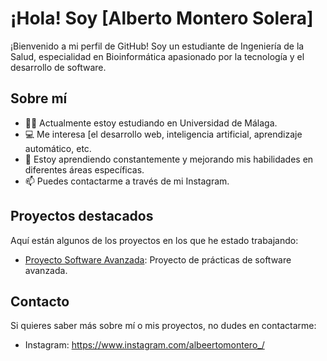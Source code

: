 # ¡Hola! Soy [Alberto Montero Solera]

¡Bienvenido a mi perfil de GitHub! Soy un estudiante de Ingeniería de la Salud, especialidad en Bioinformática apasionado por la tecnología y el desarrollo de software.

## Sobre mí

- 👨‍🎓 Actualmente estoy estudiando en Universidad de Málaga.
- 💻 Me interesa [el desarrollo web, inteligencia artificial, aprendizaje automático, etc.
- 🌱 Estoy aprendiendo constantemente y mejorando mis habilidades en diferentes áreas específicas.
- 📫 Puedes contactarme a través de mi Instagram.

## Proyectos destacados

Aquí están algunos de los proyectos en los que he estado trabajando:

- [Proyecto Software Avanzada](): Proyecto de prácticas de software avanzada.

## Contacto

Si quieres saber más sobre mí o mis proyectos, no dudes en contactarme:

- Instagram: https://www.instagram.com/albeertomontero_/
